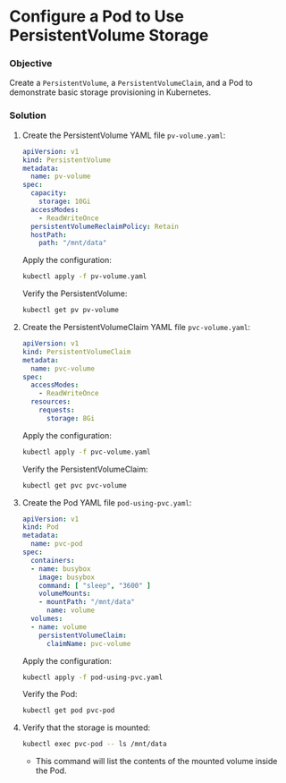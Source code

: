 # Configure a Pod to Use PersistentVolume Storage

### Objective
Create a `PersistentVolume`, a `PersistentVolumeClaim`, and a Pod to demonstrate basic storage provisioning in Kubernetes.

### Solution

1. Create the PersistentVolume YAML file `pv-volume.yaml`:
    ```yaml
    apiVersion: v1
    kind: PersistentVolume
    metadata:
      name: pv-volume
    spec:
      capacity:
        storage: 10Gi
      accessModes:
        - ReadWriteOnce
      persistentVolumeReclaimPolicy: Retain
      hostPath:
        path: "/mnt/data"
    ```
    Apply the configuration:
    ```bash
    kubectl apply -f pv-volume.yaml
    ```
    Verify the PersistentVolume:
    ```bash
    kubectl get pv pv-volume
    ```

2. Create the PersistentVolumeClaim YAML file `pvc-volume.yaml`:
    ```yaml
    apiVersion: v1
    kind: PersistentVolumeClaim
    metadata:
      name: pvc-volume
    spec:
      accessModes:
        - ReadWriteOnce
      resources:
        requests:
          storage: 8Gi
    ```
    Apply the configuration:
    ```bash
    kubectl apply -f pvc-volume.yaml
    ```
    Verify the PersistentVolumeClaim:
    ```bash
    kubectl get pvc pvc-volume
    ```

3. Create the Pod YAML file `pod-using-pvc.yaml`:
    ```yaml
    apiVersion: v1
    kind: Pod
    metadata:
      name: pvc-pod
    spec:
      containers:
      - name: busybox
        image: busybox
        command: [ "sleep", "3600" ]
        volumeMounts:
        - mountPath: "/mnt/data"
          name: volume
      volumes:
      - name: volume
        persistentVolumeClaim:
          claimName: pvc-volume
    ```
    Apply the configuration:
    ```bash
    kubectl apply -f pod-using-pvc.yaml
    ```
    Verify the Pod:
    ```bash
    kubectl get pod pvc-pod
    ```

4. Verify that the storage is mounted:
    ```bash
    kubectl exec pvc-pod -- ls /mnt/data
    ```
    - This command will list the contents of the mounted volume inside the Pod.
